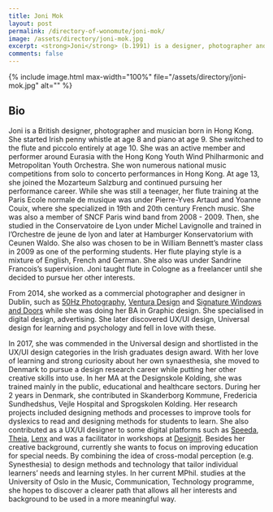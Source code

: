```yaml
---
title: Joni Mok
layout: post
permalink: /directory-of-wonomute/joni-mok/
image: /assets/directory/joni-mok.jpg
excerpt: <strong>Joni</strong> (b.1991) is a designer, photographer and musician. She lives her life as a nomad and is a multilingual. Currently doing her other MPhil programme at the Music, Communication, Technology programme. She researches in cross-modal perceptions and Synaesthesia, attention and memory, universal design for learning. She wants to apply audiovisual technologies in a more meaningful way, such as designing methods and process to help people better to learn. 
comments: false
---
```


<div class="directory-post">
{% include image.html
max-width="100%" file="/assets/directory/joni-mok.jpg" alt="" %}
</div>

## Bio

Joni is a British designer, photographer and musician born in Hong Kong. She started Irish penny whistle at age 8 and piano at age 9. She switched to the flute and piccolo entirely at age 10. She was an active member and performer around Eurasia with the Hong Kong Youth Wind Philharmonic and Metropolitan Youth Orchestra. She won numerous national music competitions from solo to concerto performances in Hong Kong. At age 13, she joined the Mozarteum Salzburg and continued pursuing her performance career. While she was still a teenager, her flute training at the Paris Ecole normale de musique was under Pierre-Yves Artaud and Yoanne Couix, where she specialized in 19th and 20th century French music. She was also a member of SNCF Paris wind band from 2008 - 2009. Then, she studied in the Conservatoire de Lyon under Michel Lavignolle and trained in l’Orchestre de jeune de lyon and later at Hamburger Konservatorium with Ceunen Waldo. She also was chosen to be in William Bennett’s master class in 2009 as one of the performing students. Her flute playing style is a mixture of English, French and German. She also was under Sandrine Francois’s supervision. Joni taught flute in Cologne as a freelancer until she decided to pursue her other interests.

From 2014, she worked as a commercial photographer and designer in Dublin, such as [50Hz Photography](https://www.50hzphotography.ie/), [Ventura Design](https://ventura.ie/) and [Signature Windows and Doors](https://signaturewindows.ie/) while she was doing her BA in Graphic design. She specialised in digital design, advertising. She later discovered UX/UI design, Universal design for learning and psychology and fell in love with these.

In 2017, she was commended in the Universal design and shortlisted in the UX/UI design categories in the Irish graduates design award. With her love of learning and strong curiosity about her own synaesthesia, she moved to Denmark to pursue a design research career while putting her other creative skills into use. In her MA at the Designskole Kolding, she was trained mainly in the public, educational and healthcare sectors. During her 2 years in Denmark, she contributed in Skanderborg Kommune, Fredericia Sundhedshus, Vejle Hospital and Sprogskolen Kolding. Her research projects included designing methods and processes to improve tools for dyslexics to read and designing methods for students to learn. She also contributed as a UX/UI designer to some digital platforms such as [Speeda](https://asia.ub-speeda.com/en/), [Theia](https://www.mytheia.com/), [Lenx](https://www.lenx.ai/) and was a facilitator in workshops at [Designit](https://www.designit.com/). Besides her creative background, currently she wants to focus on improving education for special needs. By combining the idea of cross-modal perception (e.g. Synesthesia) to design methods and technology that tailor individual learners’ needs and learning styles. In her current MPhil. studies at the University of Oslo in the Music, Communication, Technology programme, she hopes to discover a clearer path that allows all her interests and background to be used in a more meaningful way.  
